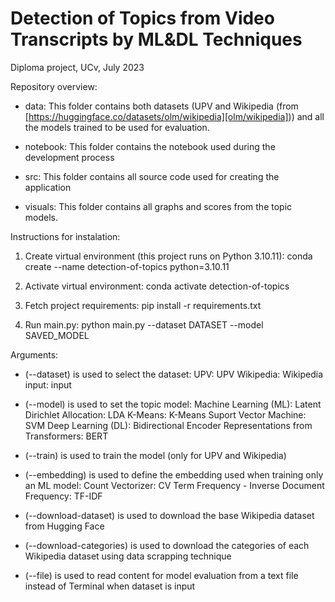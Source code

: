 # Detection of Topics from Video Transcripts by ML&DL Techniques

Diploma project, UCv, July 2023


Repository overview:


- data:
    This folder contains both datasets (UPV and Wikipedia (from [https://huggingface.co/datasets/olm/wikipedia][olm/wikipedia])) and all the models trained to be used for evaluation.

- notebook:
    This folder contains the notebook used during the development process

- src:
    This folder contains all source code used for creating the application

- visuals:
      This folder contains all graphs and scores from the topic models.

Instructions for instalation:


1. Create virtual environment (this project runs on Python 3.10.11):
    conda create --name detection-of-topics python=3.10.11


3. Activate virtual environment:
    conda activate detection-of-topics


3. Fetch project requirements:
    pip install -r requirements.txt


4. Run main.py:
    python main.py --dataset DATASET --model SAVED_MODEL


Arguments:
- (--dataset) is used to select the dataset:
    UPV: UPV
    Wikipedia: Wikipedia
    input: input

- (--model) is used to set the topic model:
    Machine Learning (ML):
        Latent Dirichlet Allocation: LDA
        K-Means: K-Means
        Suport Vector Machine: SVM
    Deep Learning (DL):
        Bidirectional Encoder Representations from Transformers: BERT

- (--train) is used to train the model (only for UPV and Wikipedia)

- (--embedding) is used to define the embedding used when training only an ML model: 
    Count Vectorizer: CV
    Term Frequency - Inverse Document Frequency: TF-IDF

- (--download-dataset) is used to download the base Wikipedia dataset from Hugging Face

- (--download-categories) is used to download the categories of each Wikipedia dataset using data scrapping technique

- (--file) is used to read content for model evaluation from a text file instead of Terminal when dataset is input
